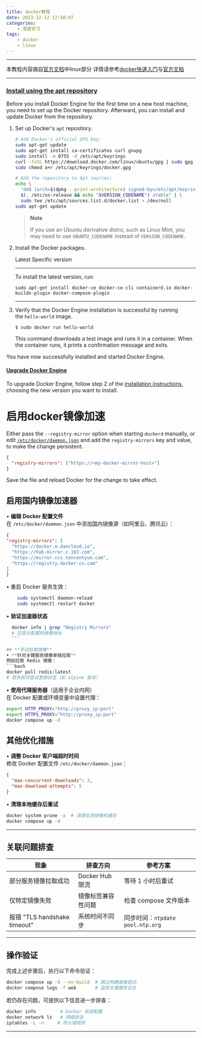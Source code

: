 ```yaml
---
title: docker教程
date: 2023-12-12 12:58:07
categories:
	- 深度学习
tags: 
	- docker
	- linux
---
```

*****
本教程内容摘自[官方文档](https://docs.docker.com/engine/install/ubuntu/)中linux部分
详情请参考[docker快速入门](https://docker.easydoc.net/doc/81170005/cCewZWoN/lTKfePfP#nav_6)与[官方文档](https://docs.docker.com/engine/install/ubuntu/)
*****
### [Install using the apt repository](https://docs.docker.com/engine/install/ubuntu/#install-using-the-repository)

Before you install Docker Engine for the first time on a new host machine, you need to set up the Docker repository. Afterward, you can install and update Docker from the repository.

1. Set up Docker's `apt` repository.
    
    ```bash
    # Add Docker's official GPG key:
    sudo apt-get update
    sudo apt-get install ca-certificates curl gnupg
    sudo install -m 0755 -d /etc/apt/keyrings
    curl -fsSL https://download.docker.com/linux/ubuntu/gpg | sudo gpg --dearmor -o /etc/apt/keyrings/docker.gpg
    sudo chmod a+r /etc/apt/keyrings/docker.gpg
    
    # Add the repository to Apt sources:
    echo \
      "deb [arch=$(dpkg --print-architecture) signed-by=/etc/apt/keyrings/docker.gpg] https://download.docker.com/linux/ubuntu \
      $(. /etc/os-release && echo "$VERSION_CODENAME") stable" | \
      sudo tee /etc/apt/sources.list.d/docker.list > /dev/null
    sudo apt-get update
    ```
    
    > **Note**
    > 
    > If you use an Ubuntu derivative distro, such as Linux Mint, you may need to use `UBUNTU_CODENAME` instead of `VERSION_CODENAME`.
    
2. Install the Docker packages.
    
    Latest Specific version
    
    ---
    
    To install the latest version, run:
    
    ```console
   sudo apt-get install docker-ce docker-ce-cli containerd.io docker-buildx-plugin docker-compose-plugin
    ```
    
    ---
    
3. Verify that the Docker Engine installation is successful by running the `hello-world` image.
    
    ```console
    $ sudo docker run hello-world
    ```
    
    This command downloads a test image and runs it in a container. When the container runs, it prints a confirmation message and exits.
    

You have now successfully installed and started Docker Engine.

#### [Upgrade Docker Engine](https://docs.docker.com/engine/install/ubuntu/#upgrade-docker-engine)

To upgrade Docker Engine, follow step 2 of the [installation instructions](https://docs.docker.com/engine/install/ubuntu/#install-using-the-repository), choosing the new version you want to install.

# 启用docker镜像加速
Either pass the `--registry-mirror` option when starting `dockerd` manually, or edit [`/etc/docker/daemon.json`](https://docs.docker.com/reference/cli/dockerd/#daemon-configuration-file) and add the `registry-mirrors` key and value, to make the change persistent.

```json
{
  "registry-mirrors": ["https://<my-docker-mirror-host>"]
}
```

Save the file and reload Docker for the change to take effect.
## **启用国内镜像加速器**
• **编辑 Docker 配置文件**  
  在 `/etc/docker/daemon.json` 中添加国内镜像源（如阿里云、腾讯云）：
  ```json
{
  "registry-mirrors": [
    "https://docker.m.daocloud.io",
    "https://hub-mirror.c.163.com",
	"https://mirror.ccs.tencentyun.com",
	"https://registry.docker-cn.com"
  ]
}
  ```
  • 重启 Docker 服务生效：
```bash
	sudo systemctl daemon-reload
    sudo systemctl restart docker
```

• **验证加速器状态**  
  ```bash
    docker info | grep "Registry Mirrors"
    # 应显示配置的镜像地址
    ```

## **手动拉取镜像**
• **针对关键服务镜像单独拉取**  
  例如拉取 Redis 镜像：
  ```bash
  docker pull redis:latest
  # 若失败可尝试更换标签（如 alpine 版本）
  ```

• **使用代理服务器**（适用于企业内网）  
  在 Docker 配置或环境变量中设置代理：
  ```bash
  export HTTP_PROXY="http://proxy_ip:port"
  export HTTPS_PROXY="http://proxy_ip:port"
  docker compose up -d
  ```

## **其他优化措施**
• **调整 Docker 客户端超时时间**  
  修改 Docker 配置文件 `/etc/docker/daemon.json`：
  ```json
  {
    "max-concurrent-downloads": 3,
    "max-download-attempts": 5
  }
  ```

• **清理本地缓存后重试**  
  ```bash
  docker system prune -a  # 清理无效镜像和缓存
  docker compose up -d
  ```

---

## **关联问题排查**
| 现象                  | 排查方向                   | 参考方案               |
|-----------------------|--------------------------|----------------------|
| 部分服务镜像拉取成功   | Docker Hub 限流          | 等待 1 小时后重试 |
| 仅特定镜像失败         | 镜像标签兼容性问题        | 检查 compose 文件版本 |
| 报错 "TLS handshake timeout" | 系统时间不同步           | 同步时间：`ntpdate pool.ntp.org` |

---

## **操作验证**
完成上述步骤后，执行以下命令验证：
```bash
docker compose up -d --no-build  # 跳过构建直接启动
docker compose logs -f web       # 监控关键服务日志
```

若仍存在问题，可提供以下信息进一步排查：
```bash
docker info         # Docker 系统配置
docker network ls   # 网络状态
iptables -L -n     # 防火墙规则
```

---